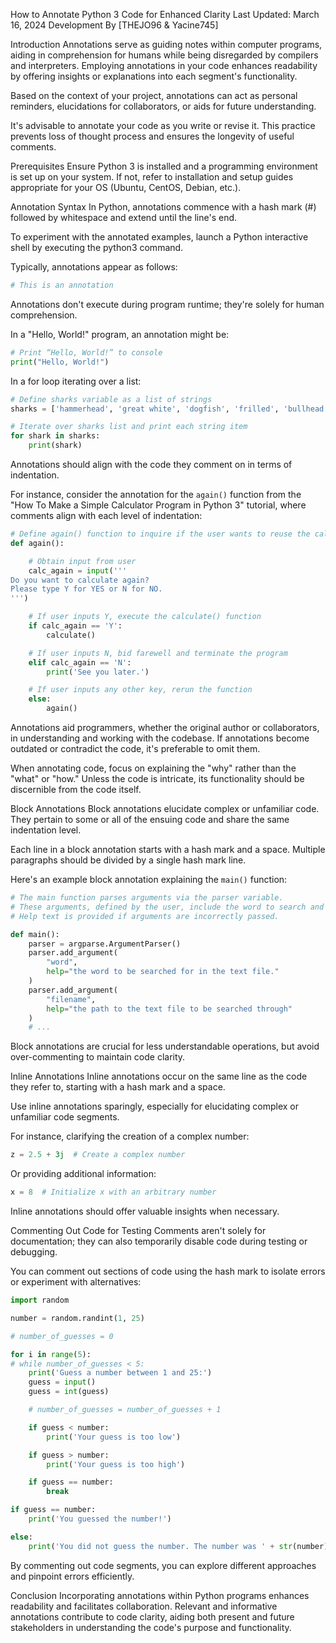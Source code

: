 How to Annotate Python 3 Code for Enhanced Clarity
Last Updated: March 16, 2024
Development
By [THEJO96 & Yacine745]

Introduction
Annotations serve as guiding notes within computer programs, aiding in comprehension for humans while being disregarded by compilers and interpreters. Employing annotations in your code enhances readability by offering insights or explanations into each segment's functionality.

Based on the context of your project, annotations can act as personal reminders, elucidations for collaborators, or aids for future understanding.

It's advisable to annotate your code as you write or revise it. This practice prevents loss of thought process and ensures the longevity of useful comments.

Prerequisites
Ensure Python 3 is installed and a programming environment is set up on your system. If not, refer to installation and setup guides appropriate for your OS (Ubuntu, CentOS, Debian, etc.).

Annotation Syntax
In Python, annotations commence with a hash mark (#) followed by whitespace and extend until the line's end.

To experiment with the annotated examples, launch a Python interactive shell by executing the python3 command.

Typically, annotations appear as follows:

```python
# This is an annotation
```
Annotations don't execute during program runtime; they're solely for human comprehension.

In a "Hello, World!" program, an annotation might be:

```python
# Print “Hello, World!” to console
print("Hello, World!")
```
In a for loop iterating over a list:

```python
# Define sharks variable as a list of strings
sharks = ['hammerhead', 'great white', 'dogfish', 'frilled', 'bullhead', 'requiem']

# Iterate over sharks list and print each string item
for shark in sharks:
    print(shark)
```
Annotations should align with the code they comment on in terms of indentation.

For instance, consider the annotation for the `again()` function from the "How To Make a Simple Calculator Program in Python 3" tutorial, where comments align with each level of indentation:

```python
# Define again() function to inquire if the user wants to reuse the calculator
def again():

    # Obtain input from user
    calc_again = input('''
Do you want to calculate again?
Please type Y for YES or N for NO.
''')

    # If user inputs Y, execute the calculate() function
    if calc_again == 'Y':
        calculate()

    # If user inputs N, bid farewell and terminate the program
    elif calc_again == 'N':
        print('See you later.')

    # If user inputs any other key, rerun the function
    else:
        again()
```
Annotations aid programmers, whether the original author or collaborators, in understanding and working with the codebase. If annotations become outdated or contradict the code, it's preferable to omit them.

When annotating code, focus on explaining the "why" rather than the "what" or "how." Unless the code is intricate, its functionality should be discernible from the code itself.

Block Annotations
Block annotations elucidate complex or unfamiliar code. They pertain to some or all of the ensuing code and share the same indentation level.

Each line in a block annotation starts with a hash mark and a space. Multiple paragraphs should be divided by a single hash mark line.

Here's an example block annotation explaining the `main()` function:

```python
# The main function parses arguments via the parser variable.
# These arguments, defined by the user, include the word to search and the filename.
# Help text is provided if arguments are incorrectly passed.

def main():
    parser = argparse.ArgumentParser()
    parser.add_argument(
        "word",
        help="the word to be searched for in the text file."
    )
    parser.add_argument(
        "filename",
        help="the path to the text file to be searched through"
    )
    # ...
```
Block annotations are crucial for less understandable operations, but avoid over-commenting to maintain code clarity.

Inline Annotations
Inline annotations occur on the same line as the code they refer to, starting with a hash mark and a space.

Use inline annotations sparingly, especially for elucidating complex or unfamiliar code segments.

For instance, clarifying the creation of a complex number:

```python
z = 2.5 + 3j  # Create a complex number
```
Or providing additional information:

```python
x = 8  # Initialize x with an arbitrary number
```
Inline annotations should offer valuable insights when necessary.

Commenting Out Code for Testing
Comments aren't solely for documentation; they can also temporarily disable code during testing or debugging.

You can comment out sections of code using the hash mark to isolate errors or experiment with alternatives:

```python
import random

number = random.randint(1, 25)

# number_of_guesses = 0

for i in range(5):
# while number_of_guesses < 5:
    print('Guess a number between 1 and 25:')
    guess = input()
    guess = int(guess)

    # number_of_guesses = number_of_guesses + 1

    if guess < number:
        print('Your guess is too low')

    if guess > number:
        print('Your guess is too high')

    if guess == number:
        break

if guess == number:
    print('You guessed the number!')

else:
    print('You did not guess the number. The number was ' + str(number))
```
By commenting out code segments, you can explore different approaches and pinpoint errors efficiently.

Conclusion
Incorporating annotations within Python programs enhances readability and facilitates collaboration. Relevant and informative annotations contribute to code clarity, aiding both present and future stakeholders in understanding the code's purpose and functionality.
